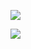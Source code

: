 
![](https://i.imgur.com/vN7u2nA.gif)

![](https://i.ibb.co/WvK15vWD/Ba-l-ks-z20-20250905193457.png)
